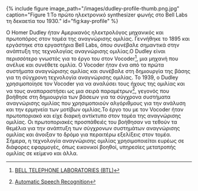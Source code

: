 {% include figure image_path="/images/dudley-profile-thumb.png.jpg" caption="Figure 1:Το πρώτο ηλεκτρονικό synthesizer φωνής στο Bell Labs τη δεκαετία του 1930." id="fig:kay-profile" %}

Ο Homer Dudley ήταν Αμερικανός ηλεκτρολόγος μηχανικός και πρωτοπόρος στον τομέα της αναγνώρισης ομιλίας. Γεννήθηκε το 1895 και εργάστηκε στα εργαστήρια Bell Labs, όπου συνέβαλε σημαντικά στην ανάπτυξη της τεχνολογίας αναγνώρισης ομιλίας.Ο Dudley είναι περισσότερο γνωστός για το έργο του στον Vocoder[^1], μια μηχανή που ανέλυε και συνέθετε ομιλία. Ο Vocoder ήταν ένα από τα πρώτα συστήματα αναγνώρισης ομιλίας και συνέβαλε στη δημιουργία της βάσης για τη σύγχρονη τεχνολογία αναγνώρισης ομιλίας. Το 1939, ο Dudley χρησιμοποίησε τον Vocoder για να αναλύσει τους ήχους της ομιλίας και να τους αναπαραστήσει ως μια σειρά παραμέτρων[^2], γεγονός που βοήθησε στη δημιουργία των βάσεων για τα σύγχρονα συστήματα αναγνώρισης ομιλίας που χρησιμοποιούν αλγόριθμους για την ανάλυση και την ερμηνεία των μοτίβων ομιλίας.Το έργο του με τον Vocoder ήταν πρωτοποριακό και είχε διαρκή αντίκτυπο στον τομέα της αναγνώρισης ομιλίας. Οι πρωτοποριακές προσπάθειές του βοήθησαν να τεθούν τα θεμέλια για την ανάπτυξη των σύγχρονων συστημάτων αναγνώρισης ομιλίας και άνοιξαν το δρόμο για περαιτέρω εξελίξεις στον τομέα. Σήμερα, η τεχνολογία αναγνώρισης ομιλίας χρησιμοποιείται ευρέως σε διάφορες εφαρμογές, όπως εικονικοί βοηθοί, υπηρεσίες μετατροπής ομιλίας σε κείμενο και άλλα.

[^1]: [BELL TELEPHONE LABORATORIES (BTL)](https://amhistory.si.edu/archives/speechsynthesis/ss_btl1.htm)

[^2]: [Automatic Speech Recognition](https://web.ece.ucsb.edu/Faculty/Rabiner/ece259/Reprints/354_LALI-ASRHistory-final-10-8.pdf)
